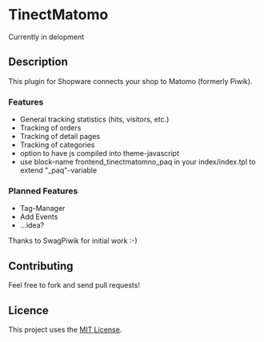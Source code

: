 # TinectMatomo

Currently in delopment

## Description

This plugin for Shopware connects your shop to Matomo (formerly Piwik).

### Features

- General tracking statistics (hits, visitors, etc.)
- Tracking of orders
- Tracking of detail pages
- Tracking of categories
- option to have js compiled into theme-javascript
- use block-name frontend_tinectmatomno_paq in your index/index.tpl to extend "_paq"-variable

### Planned Features

- Tag-Manager
- Add Events
- ...idea?

Thanks to SwagPiwik for initial work :-)

## Contributing

Feel free to fork and send pull requests!


## Licence

This project uses the [MIT License](LICENCE.md).
